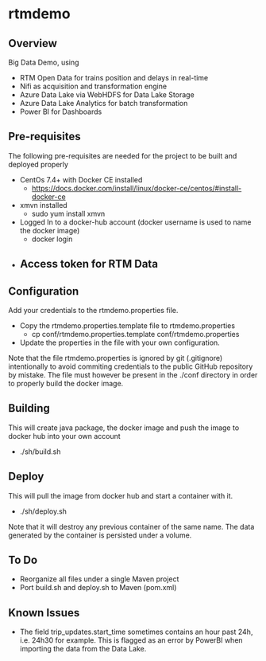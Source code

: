 # rtmdemo

## Overview
Big Data Demo, using
- RTM Open Data for trains position and delays in real-time
- Nifi as acquisition and transformation engine
- Azure Data Lake via WebHDFS for Data Lake Storage
- Azure Data Lake Analytics for batch transformation
- Power BI for Dashboards


## Pre-requisites
The following pre-requisites are needed for the project to be built and deployed properly
- CentOs 7.4+ with Docker CE installed
	- https://docs.docker.com/install/linux/docker-ce/centos/#install-docker-ce
- xmvn installed
	- sudo yum install xmvn
- Logged In to a docker-hub account (docker username is used to name the docker image)
	- docker login
- Access token for RTM Data
	-


## Configuration
Add your credentials to the rtmdemo.properties file.
- Copy the rtmdemo.properties.template file to rtmdemo.properties
	- cp conf/rtmdemo.properties.template conf/rtmdemo.properties
- Update the properties in the file with your own configuration.

Note that the file rtmdemo.properties is ignored by git (.gitignore) intentionally to avoid commiting credentials to the public GitHub repository by mistake. The file must however be present in the ./conf directory in order to properly build the docker image.


## Building
This will create java package, the docker image and push the image to docker hub into your own account
- ./sh/build.sh


## Deploy
This will pull the image from docker hub and start a container with it.
- ./sh/deploy.sh

Note that it will destroy any previous container of the same name. The data generated by the container is persisted under a volume.


## To Do
- Reorganize all files under a single Maven project
- Port build.sh and deploy.sh to Maven (pom.xml)

## Known Issues
- The field trip_updates.start_time sometimes contains an hour past 24h, i.e. 24h30 for example. This is flagged as an error by PowerBI when importing the data from the Data Lake.
